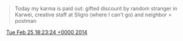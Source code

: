 > Today my karma is paid out: gifted discount by random stranger in Karwei, creative staff at Sligro \(where I can't go\) and neighbor \= postman

<img src="../../media/tweet.ico" width="12" /> [Tue Feb 25 18:23:24 +0000 2014](https://twitter.com/DromerDenker/status/438378712678297600)